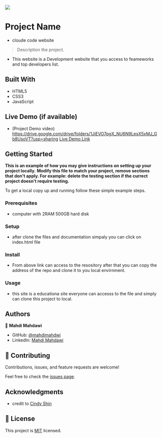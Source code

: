 ![](https://img.shields.io/badge/Microverse-blueviolet)

# Project Name
- cloude code website

> Description the project.
- This website is a Development website that you access to feameworks and top developers list.


## Built With

- HTML5
- CSS3
- JavaScript

## Live Demo (if available)
- (Project Demo video) https://drive.google.com/drive/folders/1JiEVO7pgX_NU6N9LesX5xMJ_Gb8UsoVT?usp=sharing
[Live Demo Link](https://mahdimahdawi.github.io/Capstone-project/)


## Getting Started

**This is an example of how you may give instructions on setting up your project locally.**
**Modify this file to match your project, remove sections that don't apply. For example: delete the testing section if the currect project doesn't require testing.**


To get a local copy up and running follow these simple example steps.

### Prerequisites
- computer with 2RAM 500GB hard disk

### Setup
- after clone the files and documentation simpaly you can click on index.html file

### Install
- From above link can access to the resository after that you can copy the address of the repo and clone it to you local envirnment.

### Usage
- this site is a educationa site everyone can accesss to the file and simply can clone this project to local.



## Authors

👤 **Mahdi Mahdawi**

- GitHub: [@mahdimahdwi](https://github.com/mahdimahdawi/Capstone-project)
- LinkedIn: [Mahdi Mahdawi](https://linkedin.com/feed)


## 🤝 Contributing

Contributions, issues, and feature requests are welcome!

Feel free to check the [issues page](../../issues/).


## Acknowledgments

- credit to [Cindy Shin](https://www.behance.net/gallery/29845175/CC-Global-Summit-2015) 

## 📝 License

This project is [MIT](./MIT.md) licensed.
